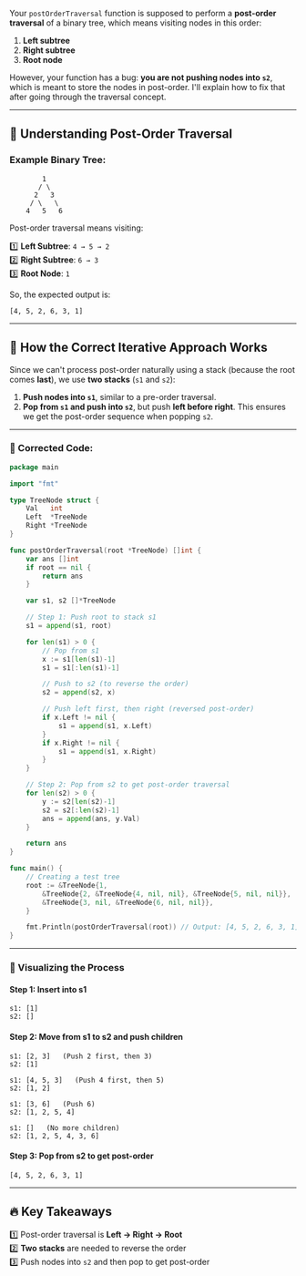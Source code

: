 Your `postOrderTraversal` function is supposed to perform a **post-order traversal** of a binary tree, which means visiting nodes in this order:

1. **Left subtree**
2. **Right subtree**
3. **Root node**

However, your function has a bug: **you are not pushing nodes into `s2`**, which is meant to store the nodes in post-order. I'll explain how to fix that after going through the traversal concept.

---

## 🌳 Understanding Post-Order Traversal

### Example Binary Tree:

```
        1
       / \
      2   3
     / \   \
    4   5   6
```

Post-order traversal means visiting:

1️⃣ **Left Subtree**: `4 → 5 → 2`  
2️⃣ **Right Subtree**: `6 → 3`  
3️⃣ **Root Node**: `1`  

So, the expected output is:

```
[4, 5, 2, 6, 3, 1]
```

---

## 🚀 How the Correct Iterative Approach Works

Since we can't process post-order naturally using a stack (because the root comes **last**), we use **two stacks** (`s1` and `s2`):

1. **Push nodes into `s1`**, similar to a pre-order traversal.
2. **Pop from `s1` and push into `s2`**, but push **left before right**. This ensures we get the post-order sequence when popping `s2`.

---

### 🔹 Corrected Code:
```go
package main

import "fmt"

type TreeNode struct {
	Val   int
	Left  *TreeNode
	Right *TreeNode
}

func postOrderTraversal(root *TreeNode) []int {
	var ans []int
	if root == nil {
		return ans
	}

	var s1, s2 []*TreeNode

	// Step 1: Push root to stack s1
	s1 = append(s1, root)

	for len(s1) > 0 {
		// Pop from s1
		x := s1[len(s1)-1]
		s1 = s1[:len(s1)-1]

		// Push to s2 (to reverse the order)
		s2 = append(s2, x)

		// Push left first, then right (reversed post-order)
		if x.Left != nil {
			s1 = append(s1, x.Left)
		}
		if x.Right != nil {
			s1 = append(s1, x.Right)
		}
	}

	// Step 2: Pop from s2 to get post-order traversal
	for len(s2) > 0 {
		y := s2[len(s2)-1]
		s2 = s2[:len(s2)-1]
		ans = append(ans, y.Val)
	}

	return ans
}

func main() {
	// Creating a test tree
	root := &TreeNode{1,
		&TreeNode{2, &TreeNode{4, nil, nil}, &TreeNode{5, nil, nil}},
		&TreeNode{3, nil, &TreeNode{6, nil, nil}},
	}

	fmt.Println(postOrderTraversal(root)) // Output: [4, 5, 2, 6, 3, 1]
}
```

---

### 🎨 Visualizing the Process

#### **Step 1: Insert into s1**
```
s1: [1]
s2: []
```

#### **Step 2: Move from s1 to s2 and push children**
```
s1: [2, 3]   (Push 2 first, then 3)
s2: [1]
```

```
s1: [4, 5, 3]   (Push 4 first, then 5)
s2: [1, 2]
```

```
s1: [3, 6]   (Push 6)
s2: [1, 2, 5, 4]
```

```
s1: []   (No more children)
s2: [1, 2, 5, 4, 3, 6]
```

#### **Step 3: Pop from s2 to get post-order**
```
[4, 5, 2, 6, 3, 1]
```
---

## 🔥 Key Takeaways
1️⃣ Post-order traversal is **Left → Right → Root**  
2️⃣ **Two stacks** are needed to reverse the order  
3️⃣ Push nodes into `s2` and then pop to get post-order  